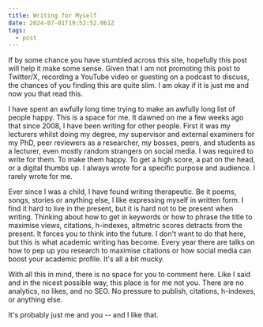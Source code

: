 ```yaml
---
title: Writing for Myself
date: 2024-07-01T19:52:52.061Z
tags:
  - post
---
```

I﻿f by some chance you have stumbled across this site, hopefully this post will help it make some sense. Given that I am not promoting this post to Twitter/X, recording a YouTube video or guesting on a podcast to discuss, the chances of you finding this are quite slim. I am okay if it is just me and now you that read this. 

I have spent an awfully long time trying to make an awfully long list of people happy. This is a space for me. It dawned on me a few weeks ago that since 2008, I have been writing for other people. First it was my lecturers whilst doing my degree, my supervisor and external examiners for my PhD, peer reviewers as a researcher, my bosses, peers, and students as a lecturer, even mostly random strangers on social media. I was required to write for them. To make them happy. To get a high score, a pat on the head, or a digital thumbs up. I always wrote for a specific purpose and audience. I rarely wrote for me.

Ever since I was a child, I have found writing therapeutic. Be it poems, songs, stories or anything else, I like expressing myself in written form. I find it hard to live in the present, but it is hard not to be present when writing. Thinking about how to get in keywords or how to phrase the title to maximise views, citations, h-indexes, altmetric scores detracts from the present. It forces you to think into the future. I don't want to do that here, but this is what academic writing has become. Every year there are talks on how to pep up you research to maximise citations or how social media can boost your academic profile. It's all a bit mucky.

W﻿ith all this in mind, there is no space for you to comment here. Like I said and in the nicest possible way, this place is for me not you. There are no analytics, no likes, and no SEO. No pressure to publish, citations, h-indexes, or anything else.

It's probably just me and you -- and I like that.